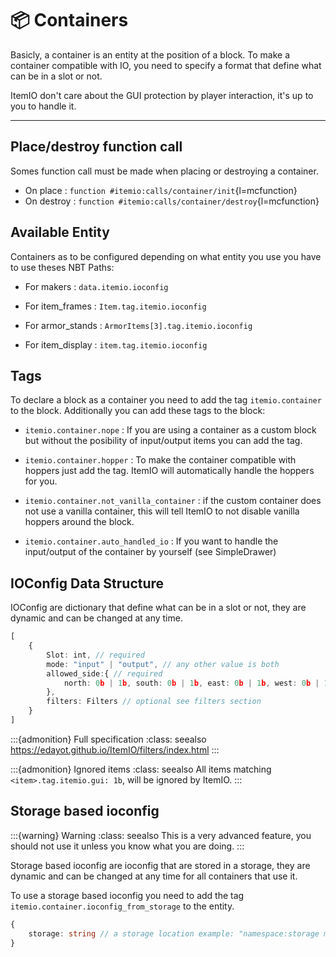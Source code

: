 # 📦 Containers

Basicly, a container is an entity at the position of a block.
To make a container compatible with IO, you need to specify a format that define what can be in a slot or not.

ItemIO don't care about the GUI protection by player interaction, it's up to you to handle it.

---

## Place/destroy function call

Somes function call must be made when placing or destroying a container.
- On place : ``function #itemio:calls/container/init``{l=mcfunction}
- On destroy : ``function #itemio:calls/container/destroy``{l=mcfunction}


## Available Entity
Containers as to be configured depending on what entity you use you have to use theses NBT Paths:

- For makers : ``data.itemio.ioconfig``

- For item_frames : ``Item.tag.itemio.ioconfig``

- For armor_stands : ``ArmorItems[3].tag.itemio.ioconfig``

- For item_display : ``item.tag.itemio.ioconfig``

## Tags

To declare a block as a container you need to add the tag ``itemio.container`` to the block. Additionally you can add these tags to the block:

- ``itemio.container.nope`` : If you are using a container as a custom block but without the posibility of input/output items you can add the tag.

- ``itemio.container.hopper`` : To make the container compatible with hoppers just add the tag. ItemIO will automatically handle the hoppers for you.

- ``itemio.container.not_vanilla_container`` : if the custom container does not use a vanilla container, this will tell ItemIO to not disable vanilla hoppers around the block.

- ``itemio.container.auto_handled_io`` : If you want to handle the input/output of the container by yourself (see SimpleDrawer)



## IOConfig Data Structure

IOConfig are dictionary that define what can be in a slot or not, they are dynamic and can be changed at any time.

```ts
[
    {
        Slot: int, // required
        mode: "input" | "output", // any other value is both
        allowed_side:{ // required
            north: 0b | 1b, south: 0b | 1b, east: 0b | 1b, west: 0b | 1b, up: 0b | 1b, down: 0b | 1b
        },
        filters: Filters // optional see filters section
    }
]
```


:::{admonition} Full specification 
:class: seealso
<https://edayot.github.io/ItemIO/filters/index.html>
:::

:::{admonition} Ignored items
:class: seealso
All items matching ``<item>.tag.itemio.gui: 1b``, will be ignored by ItemIO.
:::


## Storage based ioconfig

:::{warning} Warning
:class: seealso
This is a very advanced feature, you should not use it unless you know what you are doing.
:::



Storage based ioconfig are ioconfig that are stored in a storage, they are dynamic and can be changed at any time for all containers that use it.

To use a storage based ioconfig you need to add the tag ``itemio.container.ioconfig_from_storage`` to the entity.

```ts
{
    storage: string // a storage location example: "namespace:storage my_container.ioconfig"
}
```



